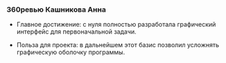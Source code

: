 ### 360ревью Кашникова Анна
* Главное достижение: с нуля полностью разработала графический интерфейс для первоначальной задачи.

* Польза для проекта: в дальнейшем этот базис позволил усложнять графическую оболочку программы.